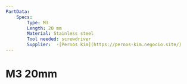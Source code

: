 ```yaml
---
PartData:
    Specs:
        Type: M3
        Length: 20 mm
        Material: Stainless steel
        Tool needed: screwdriver
        Supplier:  -[Pernos kim](https://pernos-kim.negocio.site/)
---
```

# M3 20mm

